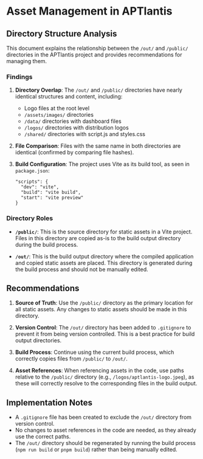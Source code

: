 # Asset Management in APTlantis

## Directory Structure Analysis

This document explains the relationship between the `/out/` and `/public/` directories in the APTlantis project and provides recommendations for managing them.

### Findings

1. **Directory Overlap**: The `/out/` and `/public/` directories have nearly identical structures and content, including:
   - Logo files at the root level
   - `/assets/images/` directories
   - `/data/` directories with dashboard files
   - `/logos/` directories with distribution logos
   - `/shared/` directories with script.js and styles.css

2. **File Comparison**: Files with the same name in both directories are identical (confirmed by comparing file hashes).

3. **Build Configuration**: The project uses Vite as its build tool, as seen in `package.json`:
   ```
   "scripts": {
     "dev": "vite",
     "build": "vite build",
     "start": "vite preview"
   }
   ```

### Directory Roles

- **`/public/`**: This is the source directory for static assets in a Vite project. Files in this directory are copied as-is to the build output directory during the build process.

- **`/out/`**: This is the build output directory where the compiled application and copied static assets are placed. This directory is generated during the build process and should not be manually edited.

## Recommendations

1. **Source of Truth**: Use the `/public/` directory as the primary location for all static assets. Any changes to static assets should be made in this directory.

2. **Version Control**: The `/out/` directory has been added to `.gitignore` to prevent it from being version controlled. This is a best practice for build output directories.

3. **Build Process**: Continue using the current build process, which correctly copies files from `/public/` to `/out/`.

4. **Asset References**: When referencing assets in the code, use paths relative to the `/public/` directory (e.g., `/logos/aptlantis-logo.jpeg`), as these will correctly resolve to the corresponding files in the build output.

## Implementation Notes

- A `.gitignore` file has been created to exclude the `/out/` directory from version control.
- No changes to asset references in the code are needed, as they already use the correct paths.
- The `/out/` directory should be regenerated by running the build process (`npm run build` or `pnpm build`) rather than being manually edited.